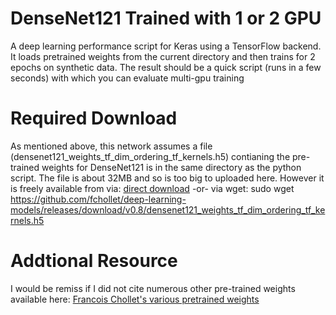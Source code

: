 # DenseNet121 Trained with 1 or 2 GPU
A deep learning performance script for Keras using a TensorFlow backend.  It loads pretrained weights from the current directory and then trains for 2 epochs on synthetic data.  The result should be a quick script (runs in a few seconds) with which you can evaluate multi-gpu training 

# Required Download
As mentioned above, this network assumes a file (densenet121_weights_tf_dim_ordering_tf_kernels.h5) contianing the pre-trained weights for DenseNet121 is in the same directory as the python script.  The file is about 32MB and so is too big to uploaded here.  However it is freely available from via:
[direct download](https://github.com/fchollet/deep-learning-models/releases/download/v0.8/densenet121_weights_tf_dim_ordering_tf_kernels.h5)
-or-
via wget:
  sudo wget https://github.com/fchollet/deep-learning-models/releases/download/v0.8/densenet121_weights_tf_dim_ordering_tf_kernels.h5

# Addtional Resource
I would be remiss if I did not cite numerous other pre-trained weights available here:
[Francois Chollet's various pretrained weights](https://github.com/fchollet/deep-learning-models/releases)

